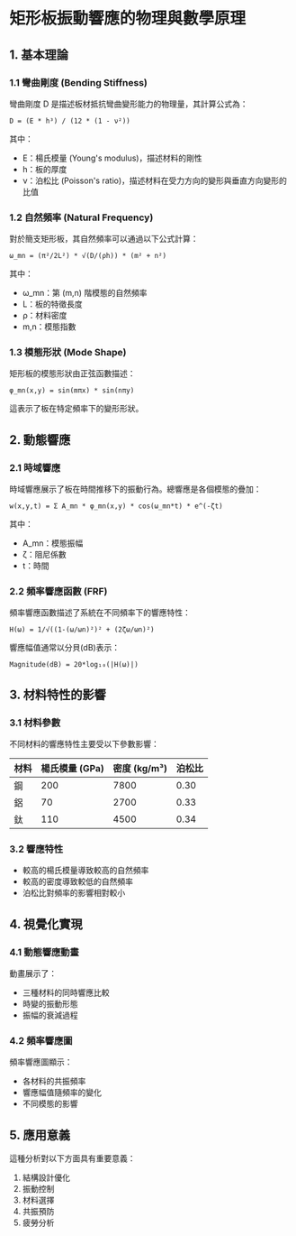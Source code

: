 # 矩形板振動響應的物理與數學原理

## 1. 基本理論

### 1.1 彎曲剛度 (Bending Stiffness)
彎曲剛度 D 是描述板材抵抗彎曲變形能力的物理量，其計算公式為：

```
D = (E * h³) / (12 * (1 - ν²))
```

其中：
- E：楊氏模量 (Young's modulus)，描述材料的剛性
- h：板的厚度
- ν：泊松比 (Poisson's ratio)，描述材料在受力方向的變形與垂直方向變形的比值

### 1.2 自然頻率 (Natural Frequency)
對於簡支矩形板，其自然頻率可以通過以下公式計算：

```
ω_mn = (π²/2L²) * √(D/(ρh)) * (m² + n²)
```

其中：
- ω_mn：第 (m,n) 階模態的自然頻率
- L：板的特徵長度
- ρ：材料密度
- m,n：模態指數

### 1.3 模態形狀 (Mode Shape)
矩形板的模態形狀由正弦函數描述：

```
φ_mn(x,y) = sin(mπx) * sin(nπy)
```

這表示了板在特定頻率下的變形形狀。

## 2. 動態響應

### 2.1 時域響應
時域響應展示了板在時間推移下的振動行為。總響應是各個模態的疊加：

```
w(x,y,t) = Σ A_mn * φ_mn(x,y) * cos(ω_mn*t) * e^(-ζt)
```

其中：
- A_mn：模態振幅
- ζ：阻尼係數
- t：時間

### 2.2 頻率響應函數 (FRF)
頻率響應函數描述了系統在不同頻率下的響應特性：

```
H(ω) = 1/√((1-(ω/ωn)²)² + (2ζω/ωn)²)
```

響應幅值通常以分貝(dB)表示：
```
Magnitude(dB) = 20*log₁₀(|H(ω)|)
```

## 3. 材料特性的影響

### 3.1 材料參數
不同材料的響應特性主要受以下參數影響：

| 材料 | 楊氏模量 (GPa) | 密度 (kg/m³) | 泊松比 |
|------|--------------|-------------|--------|
| 鋼   | 200         | 7800        | 0.30   |
| 鋁   | 70          | 2700        | 0.33   |
| 鈦   | 110         | 4500        | 0.34   |

### 3.2 響應特性
- 較高的楊氏模量導致較高的自然頻率
- 較高的密度導致較低的自然頻率
- 泊松比對頻率的影響相對較小

## 4. 視覺化實現

### 4.1 動態響應動畫
動畫展示了：
- 三種材料的同時響應比較
- 時變的振動形態
- 振幅的衰減過程

### 4.2 頻率響應圖
頻率響應圖顯示：
- 各材料的共振頻率
- 響應幅值隨頻率的變化
- 不同模態的影響

## 5. 應用意義

這種分析對以下方面具有重要意義：
1. 結構設計優化
2. 振動控制
3. 材料選擇
4. 共振預防
5. 疲勞分析